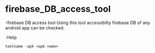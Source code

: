 # firebase_DB_access_tool
-firebase DB access tool
    Using this tool accessiblity firebase DB of any android app can be checked.

-Help
    
    toolname -apk <apk name>
